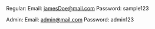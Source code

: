 Regular: 
 Email: jamesDoe@mail.com
 Password: sample123

Admin:
 Email: admin@mail.com
 Password: admin123
